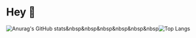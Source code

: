 # Hey 👋

![Anurag's GitHub stats](https://github-readme-stats.vercel.app/api?username=AfonsoCalinas&count_private=true&show_icons=true&theme=great-gatsby)&nbsp&nbsp&nbsp&nbsp&nbsp&nbsp![Top Langs](https://github-readme-stats.vercel.app/api/top-langs/?username=AfonsoCalinas&langs_count=5&layout=compact&theme=great-gatsby)
